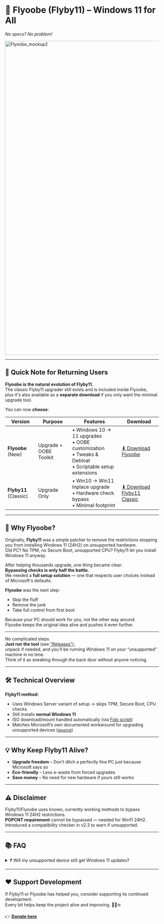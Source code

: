 # 🐝 Flyoobe (Flyby11) – Windows 11 for All  
_No specs? No problem!_

<img width="1024" height="1024" alt="Flyoobe_mockup2" src="https://github.com/user-attachments/assets/8096fa8f-e1b5-4f88-8dfd-938327177aea" />

---

## 📢 Quick Note for Returning Users
**Flyoobe is the natural evolution of Flyby11.**  
The classic Flyby11 upgrader still exists and is included inside Flyoobe,  
plus it's also available as a **separate download** if you only want the minimal upgrade tool.

You can now **choose**:

| Version | Purpose | Features | Download |
|---------|---------|----------|----------|
| **Flyoobe** (New) | Upgrade + OOBE Toolkit | • Windows 10 → 11 upgrades<br>• OOBE customization<br>• Tweaks & Debloat<br>• Scriptable setup extensions | [⬇ Download Flyoobe](https://github.com/builtbybel/Flyby11/releases/latest) |
| **Flyby11** (Classic) | Upgrade Only | • Win10 → Win11 Inplace upgrade<br>• Hardware check bypass<br>• Minimal footprint | [⬇ Download Flyby11 Classic](https://github.com/builtbybel/Flyby11/releases/latest) |

---

## 🐝 Why Flyoobe?
Originally, **Flyby11** was a simple patcher to remove the restrictions stopping you from installing Windows 11 (24H2) on unsupported hardware.  
Old PC? No TPM, no Secure Boot, unsupported CPU? Flyby11 let you install Windows 11 anyway.

After helping thousands upgrade, one thing became clear:  
**Bypassing checks is only half the battle.**  
We needed a **full setup solution** — one that respects user choices instead of Microsoft's defaults.

**Flyoobe** was the next step:  
- Skip the fluff  
- Remove the junk  
- Take full control from first boot  

Because your PC should work for you, not the other way around.  
Flyoobe keeps the original idea alive and pushes it even further.

---

No complicated steps.  
**Just run the tool** (see ["Releases"](https://github.com/builtbybel/Flyby11/releases/latest)),  
unpack if needed, and you'll be running Windows 11 on your “unsupported” machine in no time.  
Think of it as sneaking through the back door without anyone noticing.

---

## 🛠 Technical Overview
**Flyby11 method:**
- Uses Windows Server variant of setup → skips TPM, Secure Boot, CPU checks
- Still installs **normal Windows 11**
- ISO download/mount handled automatically (via [Fido script](https://github.com/pbatard/Fido))
- Matches Microsoft’s own documented workaround for upgrading unsupported devices ([source](https://support.microsoft.com/en-us/windows/ways-to-install-windows-11-e0edbbfb-cfc5-4011-868b-2ce77ac7c70e))

---

## 💡 Why Keep Flyby11 Alive?
- **Upgrade freedom** – Don’t ditch a perfectly fine PC just because Microsoft says so  
- **Eco-friendly** – Less e-waste from forced upgrades  
- **Save money** – No need for new hardware if yours still works

---

## ⚠ Disclaimer
Flyby11/Flyoobe uses known, currently working methods to bypass Windows 11 24H2 restrictions.  
**POPCNT requirement** cannot be bypassed — needed for Win11 24H2.  
Introduced a compatibility checker in v2.3 to warn if unsupported.

---

## 📚 FAQ

<details>
<summary>❓ Will my unsupported device still get Windows 11 updates?</summary>

**Short answer:** Yes — for now. But there are no guarantees.

Microsoft says: _"These devices aren't guaranteed to receive updates."_  
📄 [Source – Microsoft Support](https://support.microsoft.com/en-us/windows/windows-11-on-devices-that-don-t-meet-minimum-system-requirements-0b2dc4a2-5933-4ad4-9c09-ef0a331518f1)

Reality: Most still get monthly security updates, but:
- Likely no automatic major version upgrades
- Future updates may fail if new hardware features are required
- Microsoft could block updates anytime

Bottom line: Works today — but unsupported means you accept the risk. 😎

</details>

---

## ❤️ Support Development
If Flyby11 or Flyoobe has helped you, consider supporting its continued development.  
Every bit helps keep the project alive and improving. 🙏💌☕

👉 [**Donate here**](https://www.paypal.com/donate?hosted_button_id=MY7HX4QLYR4KG)
